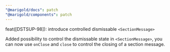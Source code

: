 ```yaml
---
"@marigold/docs": patch
"@marigold/components": patch
---
```


feat([DSTSUP-98]): introduce controlled dismissable `<SectionMessage>`

Added possibility to  control the dismissable state in `<SectionMessage>`, you can now use `onClose` and `close` to control the closing of a section message.
